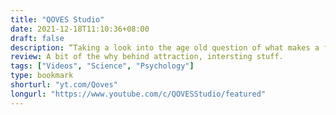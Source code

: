 ```yaml
---
title: "QOVES Studio"
date: 2021-12-18T11:10:36+08:00
draft: false
description: “Taking a look into the age old question of what makes a face beautiful through anthropology and cognitive psychology.”
review: A bit of the why behind attraction, intersting stuff.
tags: ["Videos", "Science", "Psychology"]
type: bookmark
shorturl: "yt.com/Qoves"
longurl: "https://www.youtube.com/c/QOVESStudio/featured"
---
```

